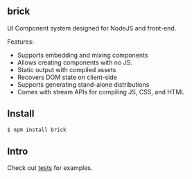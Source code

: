 ## brick

UI Component system designed for NodeJS and front-end.

Features:

* Supports embedding and mixing components
* Allows creating components with no JS.
* Static output with compiled assets
* Recovers DOM state on client-side
* Supports generating stand-alone distributions
* Comes with stream APIs for compiling JS, CSS, and HTML

## Install

```bash
$ npm install brick
```

## Intro

Check out [tests](https://github.com/bricks/brick/tree/master/test/fixtures) for examples.
